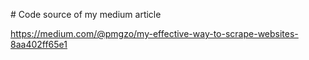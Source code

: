 # Code source of my medium article


https://medium.com/@pmgzo/my-effective-way-to-scrape-websites-8aa402ff65e1
